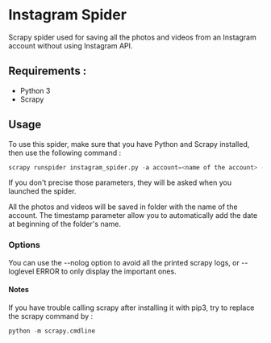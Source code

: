 # Instagram Spider
Scrapy spider used for saving all the photos and videos from an Instagram account without using Instagram API.

## Requirements :
- Python 3
- Scrapy

## Usage
To use this spider,
make sure that you have Python and Scrapy installed,
then use the following command :

```python
scrapy runspider instagram_spider.py -a account=<name of the account> -a videos=<y or n> -a timestamp=<y or n>
```

If you don't precise those parameters, they will be asked when you launched the spider.

All the photos and videos will be saved in folder with the name of the account.
The timestamp parameter allow you to automatically add the date at beginning of the folder's name.

### Options
You can use the --nolog option to avoid all the printed scrapy logs, or --loglevel ERROR to only display the important ones.

#### Notes
If you have trouble calling scrapy after installing it with pip3, try to replace the scrapy command by :

```python
python -m scrapy.cmdline
```
